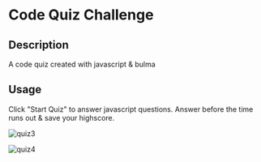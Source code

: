 # Code Quiz Challenge

## Description
A code quiz created with javascript & bulma

## Usage
Click "Start Quiz" to answer javascript questions. Answer before the time runs out & save your highscore.

![quiz3](https://user-images.githubusercontent.com/104324965/180860072-9349cfd8-0d91-444b-ba0c-01ded3406597.jpg)

![quiz4](https://user-images.githubusercontent.com/104324965/180860079-c203de03-18a7-44f3-8727-f4b42c8b9238.jpg)
